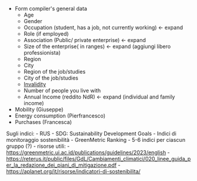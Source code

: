 - Form compiler's general data
    - Age
    - Gender
    - Occupation (student, has a job, not currently working) <- expand
    - Role (if employed) 
    - Association (Public/ private enterprise)  <- expand
    - Size of the enterprise( in ranges)  <- expand (aggiungi libero professionista)
    - Region
    - City
    - Region of the job/studies
    - City of the job/studies
    - [Invalidity](http://www.medicentrojesi.it/pdf/INAILINPS/Disabili.pdf)
    - Number of people you live with
    - Annual Income (reddito NdR)  <- expand (individual and family income)
- Mobility (Giuseppe)
- Energy consumption (Pierfrancesco)
- Purchases (Francesca)

Sugli indici:
    - RUS
    - SDG: Sustainability Development Goals
    - Indici di monitoraggio sostenibilità
    - GreenMetric Ranking
    - 5-6 indici per ciascun gruppo (?)
    - risorse utili:
        - https://greenmetric.ui.ac.id/publications/guidelines/2023/english
        - https://reterus.it/public/files/GdL/Cambiamenti_climatici/020_linee_guida_per_la_redazione_dei_piani_di_mitigazione.pdf
        - https://aplanet.org/it/risorse/indicatori-di-sostenibilita/

